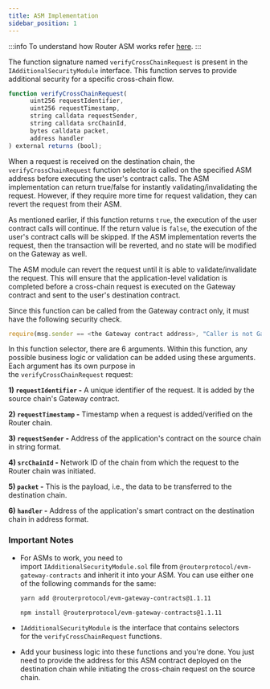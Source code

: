 ```yaml
---
title: ASM Implementation
sidebar_position: 1
---
```


:::info
To understand how Router ASM works refer [here](../../message-transfer-via-crosstalk/key-concepts/additional-security-modules#how-does-an-asm-work).
:::

The function signature named `verifyCrossChainRequest` is present in the `IAdditionalSecurityModule` interface. This function serves to provide additional security for a specific cross-chain flow.

```javascript
function verifyCrossChainRequest(
      uint256 requestIdentifier,
      uint256 requestTimestamp,
      string calldata requestSender,
      string calldata srcChainId,
      bytes calldata packet,
      address handler
) external returns (bool);
```

When a request is received on the destination chain, the `verifyCrossChainRequest` function selector is called on the specified ASM address before executing the user's contract calls. The ASM implementation can return true/false for instantly validating/invalidating the request. However, if they require more time for request validation, they can revert the request from their ASM.

As mentioned earlier, if this function returns `true`, the execution of the user contract calls will continue. If the return value is `false`, the execution of the user's contract calls will be skipped. If the ASM implementation reverts the request, then the transaction will be reverted, and no state will be modified on the Gateway as well.

The ASM module can revert the request until it is able to validate/invalidate the request. This will ensure that the application-level validation is completed before a cross-chain request is executed on the Gateway contract and sent to the user's destination contract.

Since this function can be called from the Gateway contract only, it must have the following security check.

```javascript
require(msg.sender == <the Gateway contract address>, "Caller is not Gateway");
```

In this function selector, there are 6 arguments. Within this function, any possible business logic or validation can be added using these arguments. Each argument has its own purpose in the `verifyCrossChainRequest` request:

**1) `requestIdentifier` -** A unique identifier of the request. It is added by the source chain's Gateway contract.

**2) `requestTimestamp` -** Timestamp when a request is added/verified on the Router chain.

**3) `requestSender` -** Address of the application's contract on the source chain in string format.

**4) `srcChainId` -** Network ID of the chain from which the request to the Router chain was initiated.

**5) `packet` -** This is the payload, i.e., the data to be transferred to the destination chain.

**6) `handler` -** Address of the application's smart contract on the destination chain in address format.

### Important Notes

- For ASMs to work, you need to import `IAdditionalSecurityModule.sol` file from `@routerprotocol/evm-gateway-contracts` and inherit it into your ASM. You can use either one of the following commands for the same:

  ```bash
  yarn add @routerprotocol/evm-gateway-contracts@1.1.11
  ```

  ```bash
  npm install @routerprotocol/evm-gateway-contracts@1.1.11
  ```

- `IAdditionalSecurityModule` is the interface that contains selectors for the `verifyCrossChainRequest` functions.
- Add your business logic into these functions and you're done. You just need to provide the address for this ASM contract deployed on the destination chain while initiating the cross-chain request on the source chain.
